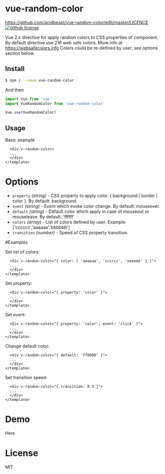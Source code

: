 # vue-random-color

https://github.com/acidbeast/vue-random-color/edit/master/LICENCE
[![github license](https://badgen.net/github/license/acidbeast/vue-random-color)](https://github.com/acidbeast/vue-random-color/blob/master/LICENSE)


Vue 2.x directive for apply random colors to CSS properties of component.
By default directive use 216 web safe colors. More info at https://websafecolors.info
Colors could be re-defined by user, see options section below.


## Install

```bash
$ npm i --save vue-random-color
```

And then

```javascript
import Vue from 'vue'
import VueRandomColor from 'vue-random-color'

Vue.use(VueRandomColor)
```

## Usage

Basic example

```vue
  <div v-random-color>
  ...
  </div>
</template>
```

# Options
* `property` _(string)_ - CSS property to apply color. { background | border | color }.  By default: background.
* `event` _(string)_ - Event which evoke color change. By default: mouseover.
* `default` _(string)_ - Default color which apply in case of mouseout or mouseleave. By default: 'ffffff'
* `colors` _(array)_ - List of colors defined by user. Example: ['cccccc','aaaaaa','bbbbbb']
* `transition` _(number)_ - Speed of CSS property transition.


#Examples

Set list of colors:

```vue
  <div v-random-color="{ color: [ 'aaaaaa', 'cccccc', 'eeeeee' ] }">
  ...
  </div>
</template>
```

Set property:

```vue
  <div v-random-color="{ property: 'color' }">
  ...
  </div>
</template>
```

Set event:

```vue
  <div v-random-color="{ property: 'color', event: 'click' }">
  ...
  </div>
</template>
```

Change default color:

```vue
  <div v-random-color="{ default: 'ff0000' }">
  ...
  </div>
</template>
```

Set transition speed:

```vue
  <div v-random-color="{ transition: 0.5 }">
  ...
  </div>
</template>
```

# Demo

Here

# License

MIT


